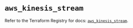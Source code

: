# `aws_kinesis_stream`

Refer to the Terraform Registry for docs: [`aws_kinesis_stream`](https://registry.terraform.io/providers/hashicorp/aws/6.3.0/docs/resources/kinesis_stream).
